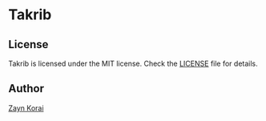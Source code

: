# Takrib
## License

Takrib is licensed under the MIT license. Check the [LICENSE](LICENSE) file for details.

## Author

[Zayn Korai](https://zaynkorai.github.io)
